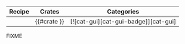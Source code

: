 | Recipe | Crates | Categories |
|--------|--------|------------|
|  | {{#crate }} | [![cat-gui][cat-gui-badge]][cat-gui] |

<div class="hidden">
FIXME
</div>
